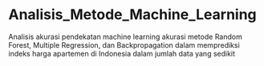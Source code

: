 # Analisis_Metode_Machine_Learning
Analisis akurasi pendekatan machine learning akurasi metode Random Forest, Multiple Regression, dan Backpropagation dalam memprediksi indeks harga apartemen di Indonesia dalam jumlah data yang sedikit
